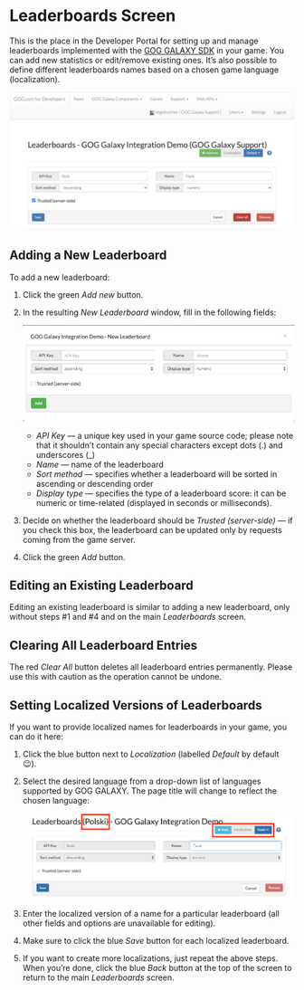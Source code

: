 # Leaderboards Screen

This is the place in the Developer Portal for setting up and manage leaderboards implemented with the [GOG GALAXY SDK](sdk-leaderboards.md) in your game. You can add new statistics or edit/remove existing ones. It’s also possible to define different leaderboards names based on a chosen game language (localization).

![Leaderboards Screen](_assets/leaderboards.png)

## Adding a New Leaderboard

To add a new leaderboard:

1. Click the green *Add new* button.

2. In the resulting *New Leaderboard* window, fill in the following fields:
   
    ![New Leaderboard](_assets/new-leaderboard.png)
   
    - *API Key* — a unique key used in your game source code; please note that it shouldn’t contain any special characters except dots (.) and underscores (_)
    - *Name* — name of the leaderboard
    - *Sort method* — specifies whether a leaderboard will be sorted in ascending or descending order
    - *Display type* — specifies the type of a leaderboard score: it can be numeric or time-related (displayed in seconds or milliseconds).
   
3. Decide on whether the leaderboard should be *Trusted (server-side)* — if you check this box, the leaderboard can be updated only by requests coming from the game server.

4. Click the green *Add* button.

## Editing an Existing Leaderboard

Editing an existing leaderboard is similar to adding a new leaderboard, only without steps #1 and #4 and on the main *Leaderboards* screen.

## Clearing All Leaderboard Entries

The red *Clear All* button deletes all leaderboard entries permanently. Please use this with caution as the operation cannot be undone.

## Setting Localized Versions of Leaderboards

If you want to provide localized names for leaderboards in your game, you can do it here:

1. Click the blue button next to *Localization* (labelled *Default* by default 😉).

2. Select the desired language from a drop-down list of languages supported by GOG GALAXY. The page title will change to reflect the chosen language:

    ![Leaderboards Localization](_assets/leaderboards-localization.png)

3. Enter the localized version of a name for a particular leaderboard (all other fields and options are unavailable for editing).

4. Make sure to click the blue *Save* button for each localized leaderboard.

5. If you want to create more localizations, just repeat the above steps. When you’re done, click the blue *Back* button at the top of the screen to return to the main *Leaderboards* screen.
